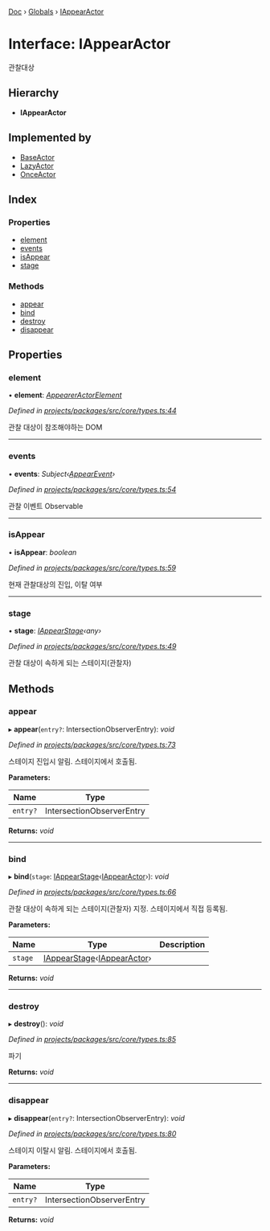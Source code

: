[Doc](../README.md) › [Globals](../globals.md) › [IAppearActor](iappearactor.md)

# Interface: IAppearActor

관찰대상

## Hierarchy

* **IAppearActor**

## Implemented by

* [BaseActor](../classes/baseactor.md)
* [LazyActor](../classes/lazyactor.md)
* [OnceActor](../classes/onceactor.md)

## Index

### Properties

* [element](iappearactor.md#element)
* [events](iappearactor.md#events)
* [isAppear](iappearactor.md#isappear)
* [stage](iappearactor.md#stage)

### Methods

* [appear](iappearactor.md#appear)
* [bind](iappearactor.md#bind)
* [destroy](iappearactor.md#destroy)
* [disappear](iappearactor.md#disappear)

## Properties

###  element

• **element**: *[AppearerActorElement](../globals.md#appeareractorelement)*

*Defined in [projects/packages/src/core/types.ts:44](https://github.com/molgga/jood-appearer/blob/4c4cb79/projects/packages/src/core/types.ts#L44)*

관찰 대상이 참조해야하는 DOM

___

###  events

• **events**: *Subject‹[AppearEvent](../classes/appearevent.md)›*

*Defined in [projects/packages/src/core/types.ts:54](https://github.com/molgga/jood-appearer/blob/4c4cb79/projects/packages/src/core/types.ts#L54)*

관찰 이벤트 Observable

___

###  isAppear

• **isAppear**: *boolean*

*Defined in [projects/packages/src/core/types.ts:59](https://github.com/molgga/jood-appearer/blob/4c4cb79/projects/packages/src/core/types.ts#L59)*

현재 관찰대상의 진입, 이탈 여부

___

###  stage

• **stage**: *[IAppearStage](iappearstage.md)‹any›*

*Defined in [projects/packages/src/core/types.ts:49](https://github.com/molgga/jood-appearer/blob/4c4cb79/projects/packages/src/core/types.ts#L49)*

관찰 대상이 속하게 되는 스테이지(관찰자)

## Methods

###  appear

▸ **appear**(`entry?`: IntersectionObserverEntry): *void*

*Defined in [projects/packages/src/core/types.ts:73](https://github.com/molgga/jood-appearer/blob/4c4cb79/projects/packages/src/core/types.ts#L73)*

스테이지 진입시 알림.
스테이지에서 호출됨.

**Parameters:**

Name | Type |
------ | ------ |
`entry?` | IntersectionObserverEntry |

**Returns:** *void*

___

###  bind

▸ **bind**(`stage`: [IAppearStage](iappearstage.md)‹[IAppearActor](iappearactor.md)›): *void*

*Defined in [projects/packages/src/core/types.ts:66](https://github.com/molgga/jood-appearer/blob/4c4cb79/projects/packages/src/core/types.ts#L66)*

관찰 대상이 속하게 되는 스테이지(관찰자) 지정.
스테이지에서 직접 등록됨.

**Parameters:**

Name | Type | Description |
------ | ------ | ------ |
`stage` | [IAppearStage](iappearstage.md)‹[IAppearActor](iappearactor.md)› |   |

**Returns:** *void*

___

###  destroy

▸ **destroy**(): *void*

*Defined in [projects/packages/src/core/types.ts:85](https://github.com/molgga/jood-appearer/blob/4c4cb79/projects/packages/src/core/types.ts#L85)*

파기

**Returns:** *void*

___

###  disappear

▸ **disappear**(`entry?`: IntersectionObserverEntry): *void*

*Defined in [projects/packages/src/core/types.ts:80](https://github.com/molgga/jood-appearer/blob/4c4cb79/projects/packages/src/core/types.ts#L80)*

스테이지 이탈시 알림.
스테이지에서 호출됨.

**Parameters:**

Name | Type |
------ | ------ |
`entry?` | IntersectionObserverEntry |

**Returns:** *void*
